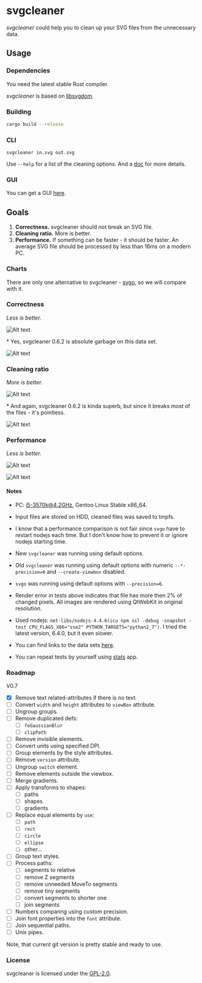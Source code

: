 # svgcleaner

*svgcleaner* could help you to clean up your SVG files from the unnecessary data.

## Usage

### Dependencies

You need the latest stable Rust compiler.

*svgcleaner* is based on [libsvgdom](https://github.com/RazrFalcon/libsvgdom).

### Building

```bash
cargo build --release
```

### CLI

```
svgcleaner in.svg out.svg
```

Use `--help` for a list of the cleaning options. And a [doc](docs/svgcleaner.rst) for more details.

### GUI

You can get a GUI [here](https://github.com/RazrFalcon/svgcleaner-gui).

## Goals

1. **Correctness.** svgcleaner should not break an SVG file.
1. **Cleaning ratio.** More is better.
1. **Performance.** If something can be faster - it should be faster.
   An average SVG file should be processed by less than 16ms on a modern PC.

### Charts

There are only one alternative to svgcleaner - [svgo](https://github.com/svg/svgo),
so we will compare with it.

### Correctness

*Less is better.*

![Alt text](https://cdn.rawgit.com/RazrFalcon/svgcleaner/master/data/correctness_chart_W3C_SVG_11_TestSuite.svg)

\* Yes, svgcleaner 0.6.2 is absolute garbage on this data set.

![Alt text](https://cdn.rawgit.com/RazrFalcon/svgcleaner/master/data/correctness_chart_oxygen.svg)

### Cleaning ratio

*More is better.*

![Alt text](https://cdn.rawgit.com/RazrFalcon/svgcleaner/master/data/ratio_chart_W3C_SVG_11_TestSuite.svg)

\* And again, svgcleaner 0.6.2 is kinda superb, but since it breaks most
of the files - it's pointless.

![Alt text](https://cdn.rawgit.com/RazrFalcon/svgcleaner/master/data/ratio_chart_oxygen.svg)

### Performance

*Less is better.*

![Alt text](https://cdn.rawgit.com/RazrFalcon/svgcleaner/master/data/performance_chart_W3C_SVG_11_TestSuite.svg)

![Alt text](https://cdn.rawgit.com/RazrFalcon/svgcleaner/master/data/performance_chart_oxygen.svg)

#### Notes

 - PC: i5-3570k@4.2GHz, Gentoo Linux Stable x86_64.

 - Input files are stored on HDD, cleaned files was saved to tmpfs.

 - I know that a performance comparison is not fair since `svgo` have to restart nodejs
each time. But I don't know how to prevent it or ignore nodejs starting time.

 - New `svgcleaner` was running using default options.

 - Old `svgcleaner` was running using default options with numeric `--*-precision=6`
   and `--create-viewbox` disabled.

 - `svgo` was running using default options with `--precision=6`.

 - Render error in tests above indicates that file has more then 2% of changed pixels.
   All images are rendered using QtWebKit in original resolution.

 - Used nodejs: `net-libs/nodejs-4.4.6(icu npm ssl -debug -snapshot -test
CPU_FLAGS_X86="sse2" PYTHON_TARGETS="python2_7")`.
   I tried the latest version, 6.4.0, but it even slower.

 - You can find links to the data sets [here](tools/files-testing/README.md).

 - You can repeat tests by yourself using [stats](tools/stats) app.

### Roadmap
V0.7
 - [x] Remove text related-attributes if there is no text.
 - [ ] Convert `width` and `height` attributes to `viewBox` attribute.
 - [ ] Ungroup groups.
 - [ ] Remove duplicated defs:
   - [ ] `feGaussianBlur`
   - [ ] `clipPath`
 - [ ] Remove invisible elements.
 - [ ] Convert units using specified DPI.
 - [ ] Group elements by the style attributes.
 - [ ] Remove `version` attribute.
 - [ ] Ungroup `switch` element.
 - [ ] Remove elements outside the viewbox.
 - [ ] Merge gradients.
 - [ ] Apply transforms to shapes:
   - [ ] paths
   - [ ] shapes
   - [ ] gradients
 - [ ] Replace equal elements by `use`:
   - [ ] `path`
   - [ ] `rect`
   - [ ] `circle`
   - [ ] `ellipse`
   - [ ] other...
 - [ ] Group text styles.
 - [ ] Process paths:
    - [ ] segments to relative
    - [ ] remove Z segments
    - [ ] remove unneeded MoveTo segments
    - [ ] remove tiny segments
    - [ ] convert segments to shorter one
    - [ ] join segments
 - [ ] Numbers comparing using custom precision.
 - [ ] Join font properties into the `font` attribute.
 - [ ] Join sequential paths.
 - [ ] Unix pipes.

Note, that current git version is pretty stable and ready to use.

### License

svgcleaner is licensed under the [GPL-2.0](https://www.gnu.org/licenses/old-licenses/gpl-2.0.en.html).
